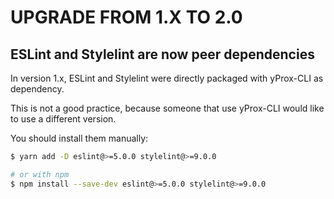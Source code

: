 # UPGRADE FROM 1.X TO 2.0

## ESLint and Stylelint are now peer dependencies

In version 1.x, ESLint and Stylelint were directly packaged with yProx-CLI
as dependency.

This is not a good practice, because someone that use yProx-CLI would like to use
a different version. 

You should install them manually:
```bash
$ yarn add -D eslint@>=5.0.0 stylelint@>=9.0.0

# or with npm
$ npm install --save-dev eslint@>=5.0.0 stylelint@>=9.0.0
```
